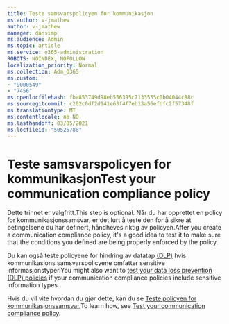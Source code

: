 ```yaml
---
title: Teste samsvarspolicyen for kommunikasjon
ms.author: v-jmathew
author: v-jmathew
manager: dansimp
ms.audience: Admin
ms.topic: article
ms.service: o365-administration
ROBOTS: NOINDEX, NOFOLLOW
localization_priority: Normal
ms.collection: Adm_O365
ms.custom:
- "9000549"
- "7456"
ms.openlocfilehash: fba853749d98eb556395c7133555c0b04044c88c
ms.sourcegitcommit: c202c0df2d141e63f4f7eb13a56efbfc2f57348f
ms.translationtype: MT
ms.contentlocale: nb-NO
ms.lasthandoff: 03/05/2021
ms.locfileid: "50525788"
---
```

# <a name="test-your-communication-compliance-policy"></a><span data-ttu-id="ab88b-102">Teste samsvarspolicyen for kommunikasjon</span><span class="sxs-lookup"><span data-stu-id="ab88b-102">Test your communication compliance policy</span></span>

<span data-ttu-id="ab88b-103">Dette trinnet er valgfritt.</span><span class="sxs-lookup"><span data-stu-id="ab88b-103">This step is optional.</span></span> <span data-ttu-id="ab88b-104">Når du har opprettet en policy for kommunikasjonssamsvar, er det lurt å teste den for å sikre at betingelsene du har definert, håndheves riktig av policyen.</span><span class="sxs-lookup"><span data-stu-id="ab88b-104">After you create a communication compliance policy, it's a good idea to test it to make sure that the conditions you defined are being properly enforced by the policy.</span></span>

<span data-ttu-id="ab88b-105">Du kan også teste policyene for hindring av datatap [(DLP)](https://go.microsoft.com/fwlink/?linkid=2110890) hvis kommunikasjons samsvarspolicyene omfatter sensitive informasjonstyper.</span><span class="sxs-lookup"><span data-stu-id="ab88b-105">You might also want to [test your data loss prevention (DLP) policies](https://go.microsoft.com/fwlink/?linkid=2110890) if your communication compliance policies include sensitive information types.</span></span>

<span data-ttu-id="ab88b-106">Hvis du vil vite hvordan du gjør dette, kan du se [Teste policyen for kommunikasjonssamsvar.](https://go.microsoft.com/fwlink/?linkid=2111304)</span><span class="sxs-lookup"><span data-stu-id="ab88b-106">To learn how, see [Test your communication compliance policy](https://go.microsoft.com/fwlink/?linkid=2111304).</span></span>
